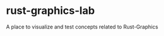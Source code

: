 rust-graphics-lab
=================

A place to visualize and test concepts related to Rust-Graphics
